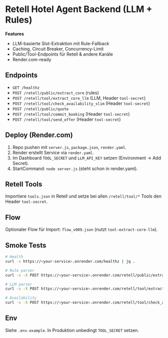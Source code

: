 # Retell Hotel Agent Backend (LLM + Rules)

**Features**
- LLM-basierte Slot-Extraktion mit Rule-Fallback
- Caching, Circuit Breaker, Concurrency-Limit
- Public/Tool-Endpoints für Retell & andere Kanäle
- Render.com-ready

## Endpoints
- `GET /healthz`
- `POST /retell/public/extract_core` (rules)
- `POST /retell/tool/extract_core_llm` (LLM, Header `tool-secret`)
- `POST /retell/tool/check_availability_slim` (Header `tool-secret`)
- `POST /retell/public/quote`
- `POST /retell/tool/commit_booking` (Header `tool-secret`)
- `POST /retell/tool/send_offer` (Header `tool-secret`)

## Deploy (Render.com)
1. Repo pushen mit `server.js`, `package.json`, `render.yaml`.
2. Render erstellt Service via `render.yaml`.
3. Im Dashboard `TOOL_SECRET` und `LLM_API_KEY` setzen (Environment → Add Secret).
4. StartCommand: `node server.js` (steht schon in render.yaml).

## Retell Tools
Importiere `tools.json` in Retell und setze bei allen `/retell/tool/*` Tools den Header `tool-secret`.

## Flow
Optionaler Flow für Import: `flow_v009.json` (nutzt `tool-extract-core-llm`).

## Smoke Tests
```bash
# Health
curl -s https://<your-service>.onrender.com/healthz | jq .

# Rule parser
curl -s -X POST https://<your-service>.onrender.com/retell/public/extract_core   -H 'content-type: application/json'   -d '{"utterance":"Ich will vom 22.10. bis 24.10. für 1 Person, keine Kinder buchen."}' | jq .

# LLM parser
curl -s -X POST https://<your-service>.onrender.com/retell/tool/extract_core_llm   -H 'content-type: application/json' -H 'tool-secret: YOUR_SECRET'   -d '{"utterance":"Ich will vom 22.10. bis 24.10. für 1 Person, keine Kinder buchen."}' | jq .

# Availability
curl -s -X POST https://<your-service>.onrender.com/retell/tool/check_availability_slim   -H 'content-type: application/json' -H 'tool-secret: YOUR_SECRET'   -d '{"from_date":"2025-10-22","to_date":"2025-10-24","adults":1,"children":0}' | jq .
```

## Env
Siehe `.env.example`. In Produktion unbedingt `TOOL_SECRET` setzen.
